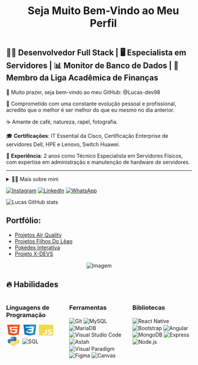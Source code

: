 <!-- Título -->
<div id="user-content-toc">
  <ul align="center">
    <summary><h1 style="display: inline-block">Seja Muito Bem-Vindo ao Meu Perfil</h1></summary>
  </ul>
</div>


## 👨‍💻 Desenvolvedor Full Stack | 🖥️ Especialista em Servidores | 📊 Monitor de Banco de Dados | 💼 Membro da Liga Acadêmica de Finanças

👋 Muito prazer, seja bem-vindo ao meu GitHub: @Lucas-dev98

🌱 Comprometido com uma constante evolução pessoal e profissional, acredito que o melhor é ser melhor do que eu mesmo no dia anterior.

☕ Amante de café, natureza, rapel, fotografia.

🎓 **Certificações**: IT Essential da Cisco, Certificação Enterprise de servidores Dell, HPE e Lenovo, Switch Huawei.

💼 **Experiência**: 2 anos como Técnico Especialista em Servidores Físicos, com expertise em administração e manutenção de hardware de servidores.

---

<!-- Mais sobre mim (Dropdown) -->
<details>
  <summary>👨‍💻 Mais sobre mim</summary>

  - 💬 Tenho 26 anos, moro no Brasil e sou fluente em inglês. Possuo experiência com administração de servidores físicos, desenvolvimento full stack e sistemas de banco de dados.

  - ⚡ Gosto de ler, seja um bom livro, mangá ou quadrinhos. Além disso, assistir filmes e jogar videogame são hobbies que contribuem para minha criatividade e habilidades analíticas. \o/

  - 🎓 **Certificações**: IT Essential da Cisco, Certificação Enterprise de servidores Dell, HPE e Lenovo, Switch Huawei.
  
  - 💼 **Experiência**: 2 anos como Técnico Especialista em Servidores Físicos, com expertise em administração e manutenção de hardware de servidores.

</details>

<!-- Links -->
[![Instagram](https://img.shields.io/badge/Instagram-E4405F?style=for-the-badge&logo=instagram&logoColor=white)](https://www.instagram.com/lucasoliverb98/)
[![LinkedIn](https://img.shields.io/badge/LinkedIn-0077B5?style=for-the-badge&logo=linkedin&logoColor=white)](https://www.linkedin.com/in/lucas-oliveira-bastos/)
[![WhatsApp](https://img.shields.io/badge/WhatsApp-25D366?style=for-the-badge&logo=whatsapp&logoColor=white)](https://wa.me/55027996081600)

<!-- GitHubStats -->
![Lucas GitHub stats](https://github-readme-stats.vercel.app/api?username=Lucas-dev98&show_icons=true&theme=gotham)

<!-- Portfólio -->
## Portfólio:
- [Projetos Air Quality](https://airquality-vqcq.onrender.com/)
- [Projetos Filhos Do Lẽao](https://filhosdoleao.netlify.app/)
- [Pokédex Interativa](https://github.com/Lucas-dev98/projeto-pokedex)
- [Projeto X-DEVS](https://github.com/Lucas-dev98/projeto-xdevs)


<!-- GIF -->
<!-- Substitua 'caminho_para_o_seu_gif' pelo link correto para o seu gif -->
<p align="center">
  <img align="center" src="https://github.com/VariableBee/VariableBee/assets/77739311/4e9f41af-6b57-49a7-b15a-74322e96b4d7" alt="Imagem">
</p>

## 🔥 Habilidades
<!-- Habilidades: Linguagens de Programação -->
<div style="display: flex; justify-content: space-between;">
  <div style="flex-basis: 32%;">
    <h3>Linguagens de Programação</h3>
    <img align="center" alt="HTML" height="30" width="40" src="https://raw.githubusercontent.com/devicons/devicon/master/icons/html5/html5-original.svg">
    <img align="center" alt="CSS" height="30" width="40" src="https://raw.githubusercontent.com/devicons/devicon/master/icons/css3/css3-original.svg">
    <img align="center" alt="JavaScript" height="30" width="40" src="https://raw.githubusercontent.com/devicons/devicon/master/icons/javascript/javascript-plain.svg">
    <img align="center" alt="Python" height="30" width="40" src="https://raw.githubusercontent.com/devicons/devicon/master/icons/python/python-original.svg">
    <img align="center" alt="SQL" height="30" width="40" src="https://img.shields.io/badge/SQL-4479A1?style=for-the-badge&logo=sql&logoColor=white">
  </div>
  
   <!-- Habilidades: Ferramentas e Frameworks -->
  <div style="flex-basis: 32%;">
    <h3>Ferramentas</h3>
    <img align="center" alt="Git" height="30" width="40" src="https://cdn.jsdelivr.net/gh/devicons/devicon/icons/git/git-original.svg">
    <img align="center" alt="MySQL" height="30" width="40" src="https://cdn.jsdelivr.net/gh/devicons/devicon/icons/mysql/mysql-original.svg">
    <img align="center" alt="MariaDB" height="30" width="40" src="https://cdn.jsdelivr.net/gh/devicons/devicon/icons/mariadb/mariadb-original.svg">
    <img align="center" alt="Visual Studio Code" height="30" width="40" src="https://cdn.jsdelivr.net/gh/devicons/devicon/icons/vscode/vscode-original.svg">
    <img align="center" alt="Astah" height="30" width="40" src="https://astah.net/wp-content/uploads/2019/07/Astah_blue.svg">
    <img align="center" alt="Visual Paradigm" height="30" width="40" src="https://encrypted-tbn0.gstatic.com/images?q=tbn:ANd9GcQYkx97_kMAvXHRXsOehzjuDL-u7OOoodFE3A&s">
    <img align="center" alt="Figma" height="30" width="40" src="https://cdn.jsdelivr.net/gh/devicons/devicon/icons/figma/figma-original.svg">
    <img align="center" alt="Canvas" height="30" width="40" src="https://cdn.jsdelivr.net/gh/devicons/devicon@master/icons/canva/canva-original.svg">
  </div>
  
  <!-- Habilidades: Bibliotecas -->
  <!-- Habilidades: Bibliotecas -->
  <div style="flex-basis: 32%;">
    <h3>Bibliotecas</h3>
    <img align="center" alt="React Native" height="30" width="40" src="https://cdn.jsdelivr.net/gh/devicons/devicon/icons/react/react-original.svg">
    <img align="center" alt="Bootstrap" height="30" width="40" src="https://cdn.jsdelivr.net/gh/devicons/devicon/icons/bootstrap/bootstrap-plain.svg">
    <img align="center" alt="Angular" height="30" width="40" src="https://cdn.jsdelivr.net/gh/devicons/devicon/icons/angularjs/angularjs-original.svg">
    <img align="center" alt="MongoDB" height="30" width="40" src="https://cdn.jsdelivr.net/gh/devicons/devicon/icons/mongodb/mongodb-original.svg">
    <img align="center" alt="Express" height="30" width="40" src="https://cdn.jsdelivr.net/gh/devicons/devicon/icons/express/express-original.svg">
    <img align="center" alt="Node.js" height="30" width="40" src="https://cdn.jsdelivr.net/gh/devicons/devicon/icons/nodejs/nodejs-original.svg">
  </div>
</div>
